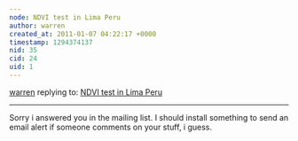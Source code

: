```yaml
---
node: NDVI test in Lima Peru
author: warren
created_at: 2011-01-07 04:22:17 +0000
timestamp: 1294374137
nid: 35
cid: 24
uid: 1
---
```




[warren](../profile/warren) replying to: [NDVI test in Lima Peru](../notes/warren/12-24-2010/ndvi-test-lima-peru)

----
Sorry i answered you in the mailing list. I should install something to send an email alert if someone comments on your stuff, i guess.